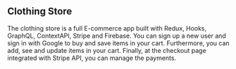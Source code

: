 ## Clothing Store

The clothing store is a full E-commerce app built with Redux, Hooks, GraphQL, ContextAPI, Stripe and Firebase. You can sign up a new user and sign in with Google to buy and save items in your cart. Furthermore, you can add, see and update items in your cart. Finally, at the checkout page integrated with Stripe API, you can manage the payments.
